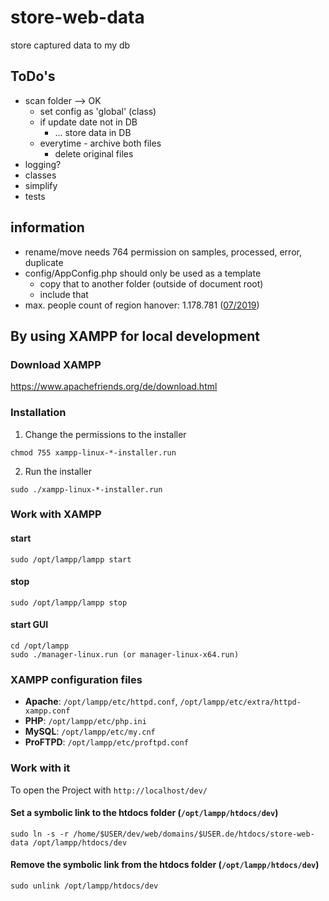 # store-web-data

store captured data to my db

## ToDo's

- scan folder --> OK
  - set config as 'global' (class)
  - if update date not in DB
    - ... store data in DB 
  - everytime - archive both files
    - delete original files
- logging?
- classes
- simplify
- tests

## information

- rename/move needs 764 permission on samples, processed, error, duplicate
- config/AppConfig.php should only be used as a template
  - copy that to another folder (outside of document root)
  - include that 
- max. people count of region hanover: 1.178.781 ([07/2019](https://www.hannover.de/Leben-in-der-Region-Hannover/Verwaltungen-Kommunen/Die-Verwaltung-der-Region-Hannover/Region-Hannover/Weitere-Meldungen-der-Region-Hannover/2019/Neue-Bev%C3%B6lkerungszahlen))

## By using XAMPP for local development

### Download XAMPP

https://www.apachefriends.org/de/download.html

### Installation

1. Change the permissions to the installer

```shell
chmod 755 xampp-linux-*-installer.run
```

2. Run the installer

```shell
sudo ./xampp-linux-*-installer.run
```

### Work with XAMPP

#### start

```shell
sudo /opt/lampp/lampp start
```

#### stop

```shell
sudo /opt/lampp/lampp stop
```


#### start GUI

```shell
cd /opt/lampp
sudo ./manager-linux.run (or manager-linux-x64.run)
```


### XAMPP configuration files

- **Apache**: `/opt/lampp/etc/httpd.conf`, `/opt/lampp/etc/extra/httpd-xampp.conf`
- **PHP**: `/opt/lampp/etc/php.ini`
- **MySQL**: `/opt/lampp/etc/my.cnf`
- **ProFTPD**: `/opt/lampp/etc/proftpd.conf`


### Work with it

To open the Project with `http://localhost/dev/`

#### Set a symbolic link to the htdocs folder (`/opt/lampp/htdocs/dev`)

```shell
sudo ln -s -r /home/$USER/dev/web/domains/$USER.de/htdocs/store-web-data /opt/lampp/htdocs/dev
```

#### Remove the symbolic link from the htdocs folder (`/opt/lampp/htdocs/dev`)

```shell
sudo unlink /opt/lampp/htdocs/dev
```
